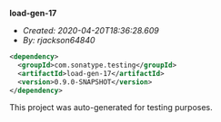 **load-gen-17**
+ _Created: 2020-04-20T18:36:28.609_
+ _By: rjackson64840_

```xml
<dependency>
  <groupId>com.sonatype.testing</groupId>
  <artifactId>load-gen-17</artifactId>
  <version>0.9.0-SNAPSHOT</version>
</dependency>
```

This project was auto-generated for testing purposes.
